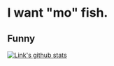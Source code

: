 # I want "mo" fish.

## Funny

[![Link's github stats](https://github-readme-stats.vercel.app/api?username=LinkClinton)](https://github.com/anuraghazra/github-readme-stats)
